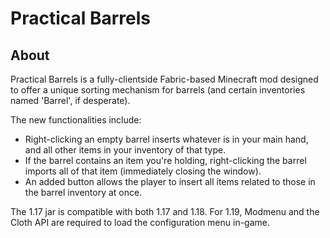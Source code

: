 # Practical Barrels

## About

Practical Barrels is a fully-clientside Fabric-based Minecraft mod designed to offer a unique sorting mechanism for barrels (and certain inventories named 'Barrel', if desperate).

The new functionalities include:

- Right-clicking an empty barrel inserts whatever is in your main hand, and all other items in your inventory of that type.
- If the barrel contains an item you're holding, right-clicking the barrel imports all of that item (immediately closing the window).
- An added button allows the player to insert all items related to those in the barrel inventory at once.

The 1.17 jar is compatible with both 1.17 and 1.18. For 1.19, Modmenu and the Cloth API are required to load the configuration menu in-game.